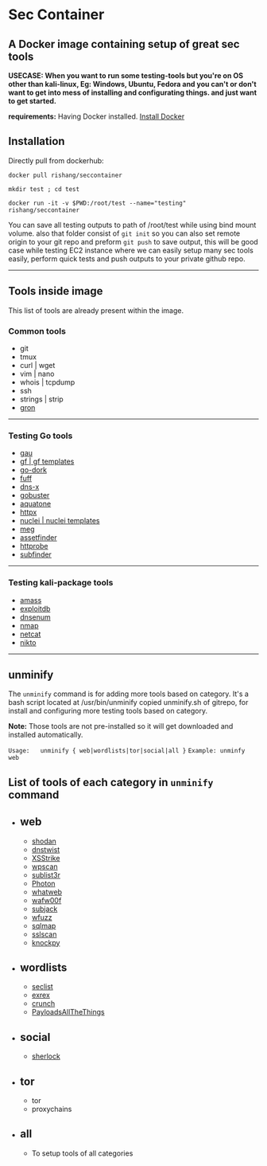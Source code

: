 # Sec Container

## A Docker image containing setup of great sec tools

**USECASE: When you want to run some testing-tools but you're on OS other than kali-linux, Eg: Windows, Ubuntu, Fedora
and you can't or don't want to get into mess of installing and configurating things. and just want to get started.**

**requirements:** Having Docker installed. [Install Docker](https://docs.docker.com/engine/install/)

## Installation

Directly pull from dockerhub:

    docker pull rishang/seccontainer

    mkdir test ; cd test
    
    docker run -it -v $PWD:/root/test --name="testing" rishang/seccontainer

You can save all testing outputs to path of /root/test while using bind mount volume. also that folder consist of `git init` so you can also set remote origin to your git repo and preform `git push` to save output, this will be good case while testing EC2 instance where we can easily setup many sec tools easily, perform quick tests and push outputs to your private github repo.

-----------------

## Tools inside image

This list of tools are already present within the image.

### Common tools

- git
- tmux
- curl | wget
- vim | nano
- whois | tcpdump
- ssh
- strings | strip
- [gron](https://github.com/tomnomnom/gron)

-----------------

### Testing Go tools

- [gau](https://www.github.com/lc/gau)
- [gf | gf templates](https://www.github.com/tomnomnom/gf)
- [go-dork](https://www.github.com/dwisiswant0/go-dork)
- [fuff](https://www.github.com/ffuf/ffuf)
- [dns-x](https://www.github.com/projectdiscovery/dnsx/cmd/dnsx)
- [gobuster](https://www.github.com/OJ/gobuster)
- [aquatone](https://www.github.com/michenriksen/aquatone)
- [httpx](https://www.github.com/projectdiscovery/httpx/cmd/httpx)
- [nuclei | nuclei templates](https://www.github.com/projectdiscovery/nuclei/v2/cmd/nuclei)
- [meg](https://www.github.com/tomnomnom/meg)
- [assetfinder](https://www.github.com/tomnomnom/assetfinder)
- [httprobe](https://www.github.com/tomnomnom/httprobe)
- [subfinder](https://www.github.com/projectdiscovery/subfinder/v2/cmd/subfinder)

-----------------

### Testing kali-package tools

- [amass](https://github.com/OWASP/Amass)
- [exploitdb](https://www.exploit-db.com/)
- [dnsenum](https://tools.kali.org/information-gathering/dnsenum)
- [nmap](https://nmap.org/)
- [netcat](https://en.wikipedia.org/wiki/Netcat)
- [nikto](https://cirt.net/Nikto2)

-----------------

## unminify

The `unminify` command is for adding more tools based on category. It's a bash script located at /usr/bin/unminify copied unminify.sh of gitrepo, for install and configuring more testing tools based on category.

**Note:** Those tools are not pre-installed so it will get downloaded and installed automatically.

`Usage:   unminify { web|wordlists|tor|social|all }`
`Example: unminfy web`

## List of tools of each category in `unminify` command

- ## web
  
  - [shodan](https://cli.shodan.io/)
  - [dnstwist](https://github.com/elceef/dnstwist)
  - [XSStrike](https://github.com/s0md3v/XSStrike)
  - [wpscan](https://github.com/wpscanteam/wpscan)
  - [sublist3r](https://github.com/aboul3la/Sublist3r)
  - [Photon](https://github.com/s0md3v/Photon)
  - [whatweb](https://github.com/urbanadventurer/WhatWeb)
  - [wafw00f](https://github.com/EnableSecurity/wafw00f)
  - [subjack](https://github.com/haccer/subjack)
  - [wfuzz](https://github.com/xmendez/wfuzz)
  - [sqlmap](https://github.com/sqlmapproject/sqlmap)
  - [sslscan](https://github.com/rbsec/sslscan)
  - [knockpy](https://github.com/guelfoweb/knock)

- ## wordlists

  - [seclist](https://github.com/danielmiessler/SecLists)
  - [exrex](https://github.com/asciimoo/exrex)
  - [crunch](https://tools.kali.org/password-attacks/crunch)
  - [PayloadsAllTheThings](https://github.com/swisskyrepo/PayloadsAllTheThings)

- ## social

  - [sherlock](https://github.com/sherlock-project/sherlock)

- ## tor

  - tor
  - proxychains

- ## all

  - To setup tools of all categories
